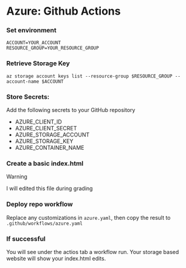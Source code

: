 # Azure: Github Actions

### Set environment
```
ACCOUNT=YOUR_ACCOUNT
RESOURCE_GROUP=YOUR_RESOURCE_GROUP
```

### Retrieve Storage Key
```
az storage account keys list --resource-group $RESOURCE_GROUP --account-name $ACCOUNT
```

### Store Secrets:
Add the following secrets to your GitHub repository
- AZURE_CLIENT_ID
- AZURE_CLIENT_SECRET
- AZURE_STORAGE_ACCOUNT
- AZURE_STORAGE_KEY
- AZURE_CONTAINER_NAME 

### Create a basic index.html
> [!WARNING]
> I will edited this file during grading

### Deploy repo workflow
Replace any customizations in `azure.yaml`, then copy the result to `.github/workflows/azure.yaml`

### If successful
You will see under the actios tab a workflow run.
Your storage based website will show your index.html edits.

